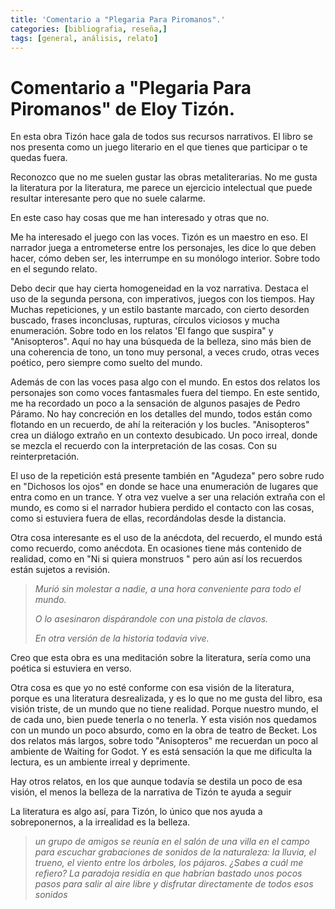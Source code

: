 ```yaml
---
title: 'Comentario a "Plegaria Para Piromanos".'
categories: [bibliografia, reseña,] 
tags: [general, análisis, relato]
---
```


# Comentario a "Plegaria Para Piromanos" de Eloy Tizón. 

En esta obra Tizón hace gala de todos sus recursos narrativos.  El libro se nos presenta como un juego literario en el que tienes que participar o te quedas fuera.  

Reconozco que no me suelen gustar las obras metaliterarias. No me gusta la literatura por la literatura,  me parece un ejercicio intelectual que puede resultar interesante pero que no suele calarme. 

En este caso hay cosas que me han interesado y otras que no. 

Me ha interesado el juego con las voces. Tizón es un maestro en eso. El narrador juega a entrometerse entre los personajes,  les dice lo que deben hacer,  cómo deben ser,  les interrumpe en su monólogo interior. Sobre todo en el segundo relato. 

Debo decir que hay cierta homogeneidad en la voz narrativa. Destaca el uso de la segunda persona, con imperativos, juegos con los tiempos. Hay Muchas repeticiones, y un estilo bastante marcado,  con cierto desorden buscado, frases inconclusas, rupturas, círculos viciosos y mucha enumeración. Sobre todo en los relatos 'El fango que suspira" y "Anisopteros". Aquí no hay una búsqueda de la belleza, sino más bien de una coherencia de tono,  un tono muy personal, a veces crudo, otras veces poético,  pero siempre como suelto del mundo.

Además de con las voces pasa algo con el mundo. En estos dos relatos los personajes son como voces fantasmales fuera del tiempo. En este sentido, me ha recordado un poco a la sensación de algunos pasajes de Pedro Páramo. No hay concreción en los detalles del mundo,  todos están como flotando en un recuerdo,  de ahí la reiteración y los bucles. "Anisopteros" crea un diálogo extraño en un contexto desubicado. Un poco irreal, donde se mezcla el recuerdo con la interpretación de las cosas. Con su reinterpretación.

El uso de la repetición está presente también en "Agudeza" pero sobre rudo en "Dichosos los ojos"  en donde se hace una enumeración de lugares que entra como en un trance. Y otra vez vuelve a ser una relación extraña con el mundo, es como si el narrador hubiera perdido el contacto con las cosas, como si estuviera fuera de ellas, recordándolas desde la distancia. 

Otra cosa interesante es el uso de la anécdota, del recuerdo, el mundo está como recuerdo,  como anécdota. En ocasiones tiene más contenido de realidad,  como en "Ni si quiera monstruos " pero aún así los recuerdos están sujetos a revisión.

> *Murió sin molestar a nadie,  a una hora conveniente para todo el mundo.*
>
> *O lo asesinaron dispárandole con una pistola de clavos.*
>
> *En otra versión de la historia todavía vive.*

Creo que esta obra es una meditación sobre la literatura,  sería como una poética si estuviera en verso. 

Otra cosa es que yo no esté conforme con esa visión de la literatura,  porque es una literatura desrealizada, y es lo que no me gusta del libro,  esa visión triste, de un mundo que no tiene realidad. Porque nuestro mundo,  el de cada uno,  bien puede tenerla o no tenerla.  Y esta visión nos quedamos con un mundo un poco absurdo,  como en la obra de teatro de Becket. Los dos relatos más largos, sobre todo "Anisopteros" me recuerdan un poco al ambiente de Waiting for Godot. Y es está sensación la que me dificulta la lectura,  es un ambiente irreal y deprimente. 

Hay otros relatos,  en los que aunque todavía se destila un poco de esa visión,  el menos la belleza de la narrativa de Tizón te ayuda a seguir 

 La literatura es algo así,  para Tizón, lo único que nos ayuda a sobreponernos, a la irrealidad es la belleza. 

> *un grupo de amigos se reunía en el salón de una villa en el campo para escuchar grabaciones de sonidos de la naturaleza: la lluvia, el trueno, el viento entre los árboles, los pájaros. ¿Sabes a cuál me refiero? La paradoja residía en que habrían bastado unos pocos pasos para salir al aire libre y disfrutar directamente de todos esos sonidos*

